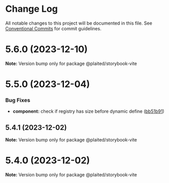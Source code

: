 # Change Log

All notable changes to this project will be documented in this file.
See [Conventional Commits](https://conventionalcommits.org) for commit guidelines.

# 5.6.0 (2023-12-10)

**Note:** Version bump only for package @plaited/storybook-vite





# 5.5.0 (2023-12-04)


### Bug Fixes

* **component:** check if registry has size before dynamic define ([bb51b91](https://github.com/plaited/plaited/commit/bb51b912622aa843afa0313004876d7ba656d4ce))





## 5.4.1 (2023-12-02)

**Note:** Version bump only for package @plaited/storybook-vite





# 5.4.0 (2023-12-02)

**Note:** Version bump only for package @plaited/storybook-vite
